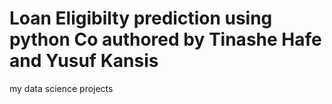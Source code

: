 # Loan Eligibilty prediction using python Co authored by Tinashe Hafe and Yusuf Kansis
my data science projects

